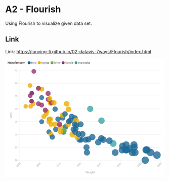 # A2 - Flourish
Using Flourish to visualize given data set.

## Link
Link: https://junying-li.github.io/02-datavis-7ways/Flourish/index.html

![Flourish](img/Flourish.PNG)
